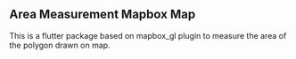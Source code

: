 ## Area Measurement Mapbox Map

This is a flutter package based on mapbox_gl plugin to measure the area of the polygon drawn on map.
